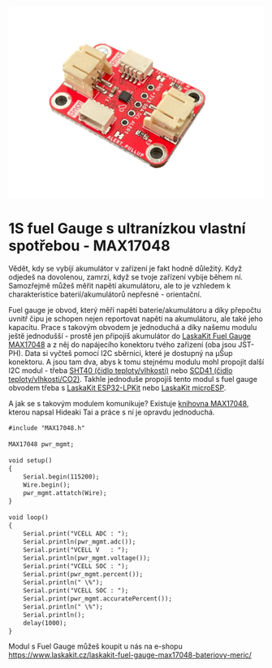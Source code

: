 ![LaskaKit Fuel gauge MAX17048](https://github.com/LaskaKit/MAX17048-Fuel-Gauge/blob/main/img/1.jpg)

# 1S fuel Gauge s ultranízkou vlastní spotřebou - MAX17048

Vědět, kdy se vybíjí akumulátor v zařízení je fakt hodně důležitý. Když odjedeš na dovolenou, zamrzí, když se tvoje zařízení vybije během ní. Samozřejmě můžeš měřit napětí akumulátoru, ale to je vzhledem k charakteristice baterií/akumulátorů nepřesné - orientační.

Fuel gauge je obvod, který měří napětí baterie/akumulátoru a díky přepočtu uvnitř čipu je schopen nejen reportovat napětí na akumulátoru, ale také jeho kapacitu.
Prace s takovým obvodem je jednoduchá a díky našemu modulu ještě jednodušší - prostě jen připojíš akumulátor do [LaskaKit Fuel Gauge MAX17048](https://www.laskakit.cz/laskakit-fuel-gauge-max17048-bateriovy-meric/) a z něj do napájecího konektoru tvého zařízení (oba jsou JST-PH). Data si vyčteš pomocí I2C sběrnici, které je dostupný na μŠup konektoru. A jsou tam dva, abys k tomu stejnému modulu mohl propojit další I2C modul - třeba [SHT40 (čidlo teploty/vlhkosti)](https://www.laskakit.cz/laskakit-sht40-senzor-teploty-a-vlhkosti-vzduchu/) nebo [SCD41 (čidlo teploty/vlhkosti/CO2)](https://www.laskakit.cz/laskakit-scd41-senzor-co2--teploty-a-vlhkosti-vzduchu/).
Takhle jednoduše propojíš tento modul s fuel gauge obvodem třeba s [LaskaKit ESP32-LPKit](https://www.laskakit.cz/laskakit-esp32-lpkit-pcb-antenna/?variantId=10488) nebo [LaskaKit microESP](https://www.laskakit.cz/laskakit-microesp/).

A jak se s takovým modulem komunikuje? Existuje [knihovna MAX17048](https://github.com/hideakitai/MAX17048), kterou napsal Hideaki Tai a práce s ní je opravdu jednoduchá. 
```
#include "MAX17048.h"

MAX17048 pwr_mgmt;

void setup()
{
    Serial.begin(115200);
    Wire.begin();
    pwr_mgmt.attatch(Wire);
}

void loop()
{
    Serial.print("VCELL ADC : ");
    Serial.println(pwr_mgmt.adc());
    Serial.print("VCELL V   : ");
    Serial.println(pwr_mgmt.voltage());
    Serial.print("VCELL SOC : ");
    Serial.print(pwr_mgmt.percent());
    Serial.println(" \%");
    Serial.print("VCELL SOC : ");
    Serial.print(pwr_mgmt.accuratePercent());
    Serial.println(" \%");
    Serial.println();
    delay(1000);
}
```
Modul s Fuel Gauge můžeš koupit u nás na e-shopu https://www.laskakit.cz/laskakit-fuel-gauge-max17048-bateriovy-meric/
